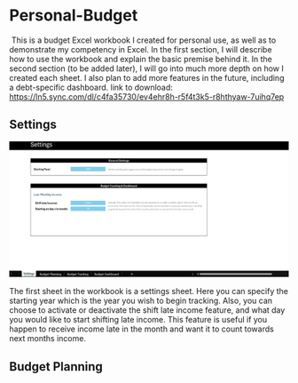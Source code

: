 # Personal-Budget
​	This is a budget Excel workbook I created for personal use, as well as to demonstrate my competency in Excel. In the first section, I will describe how to use the workbook and explain the basic premise behind it. In the second section (to be added later), I will go into much more depth on how I created each sheet. I also plan to add more features in the future, including a debt-specific dashboard.
link to download: https://ln5.sync.com/dl/c4fa35730/ev4ehr8h-r5f4t3k5-r8hthyaw-7uihq7ep

## Settings

![](https://github.com/CodyFHPearson/Personal-Budget/blob/main/Settings.png)

The first sheet in the workbook is a settings sheet. Here you can specify the starting year which is the year you wish to begin tracking. Also, you can choose to activate or deactivate the shift late income feature, and what day you would like to start shifting late income. This feature is useful if you happen to receive income late in the month and want it to count towards next months income. 

## Budget Planning 
